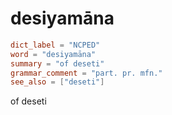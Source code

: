 # desiyamāna

``` toml
dict_label = "NCPED"
word = "desiyamāna"
summary = "of deseti"
grammar_comment = "part. pr. mfn."
see_also = ["deseti"]
```

of deseti

